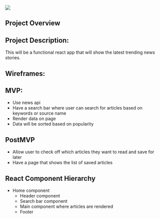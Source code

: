 ![](https://giphy.com/gifs/fVeo7iZldhfxC94Hwh/html5)

## Project Overview

## Project Description:
This will be a functional react app that will show the latest trending news stories.

## Wireframes:


## MVP:
- Use news api
- Have a search bar where user can search for articles based on keywords or source name
- Render data on page
- Data will be sorted based on popularity 

## PostMVP 
- Allow user to check off which articles they want to read and save for later
- Have a page that shows the list of saved articles

## React Component Hierarchy
- Home component 
    - Header component
    - Search bar component
    - Main component where articles are rendered
    - Footer 
